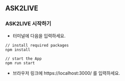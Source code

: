 ## ASK2LIVE

### ASK2LIVE 시작하기
- 터미널에 다음을 입력하세요. 
```
// install required packages
npm install

// start the App
npm run start
```
- 브라우저 링크에 https://localhost:3000/ 를 입력하세요.
